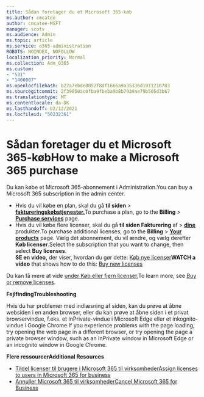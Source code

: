 ```yaml
---
title: Sådan foretager du et Microsoft 365-køb
ms.author: cmcatee
author: cmcatee-MSFT
manager: scotv
ms.audience: Admin
ms.topic: article
ms.service: o365-administration
ROBOTS: NOINDEX, NOFOLLOW
localization_priority: Normal
ms.collection: Adm_O365
ms.custom:
- "531"
- "1400007"
ms.openlocfilehash: b27a7ebde0052f8df1666a9a35336d1911216783
ms.sourcegitcommit: 2f39850ac0fba9fbeba9b8b7939ae79b505d3b67
ms.translationtype: MT
ms.contentlocale: da-DK
ms.lasthandoff: 02/12/2021
ms.locfileid: "50232361"
---
```

# <a name="how-to-make-a-microsoft-365-purchase"></a><span data-ttu-id="fd7fe-102">Sådan foretager du et Microsoft 365-køb</span><span class="sxs-lookup"><span data-stu-id="fd7fe-102">How to make a Microsoft 365 purchase</span></span>

<span data-ttu-id="fd7fe-103">Du kan købe et Microsoft 365-abonnement i Administration.</span><span class="sxs-lookup"><span data-stu-id="fd7fe-103">You can buy a Microsoft 365 subscription in the admin center.</span></span>
  
- <span data-ttu-id="fd7fe-104">Hvis du vil købe en plan, skal du gå **til siden** \> **[faktureringskøbstjenester.](https://go.microsoft.com/fwlink/p/?linkid=868433)**</span><span class="sxs-lookup"><span data-stu-id="fd7fe-104">To purchase a plan, go to the **Billing** \> **[Purchase services](https://go.microsoft.com/fwlink/p/?linkid=868433)** page.</span></span>
- <span data-ttu-id="fd7fe-105">Hvis du vil købe flere licenser, skal du gå **til siden Fakturering** af \> **[dine](https://go.microsoft.com/fwlink/p/?linkid=842054)** produkter.</span><span class="sxs-lookup"><span data-stu-id="fd7fe-105">To purchase additional licenses, go to the **Billing** \> **[Your products](https://go.microsoft.com/fwlink/p/?linkid=842054)** page.</span></span> <span data-ttu-id="fd7fe-106">Vælg det abonnement, du vil ændre, og vælg derefter **Køb licenser**.</span><span class="sxs-lookup"><span data-stu-id="fd7fe-106">Select the subscription that you want to change, then select **Buy licenses**.</span></span>\
<span data-ttu-id="fd7fe-107">**SE en video,** der viser, hvordan du gør dette: [Køb nye licenser](https://go.microsoft.com/fwlink/p/?linkid=2154857)</span><span class="sxs-lookup"><span data-stu-id="fd7fe-107">**WATCH a video** that shows how to do this: [Buy new licenses](https://go.microsoft.com/fwlink/p/?linkid=2154857)</span></span>
  
<span data-ttu-id="fd7fe-108">Du kan få mere at vide [under Køb eller fjern licenser.](https://docs.microsoft.com/microsoft-365/commerce/licenses/buy-licenses)</span><span class="sxs-lookup"><span data-stu-id="fd7fe-108">To learn more, see [Buy or remove licenses](https://docs.microsoft.com/microsoft-365/commerce/licenses/buy-licenses).</span></span>

<span data-ttu-id="fd7fe-109">**Fejlfinding**</span><span class="sxs-lookup"><span data-stu-id="fd7fe-109">**Troubleshooting**</span></span>

<span data-ttu-id="fd7fe-110">Hvis du har problemer med indlæsning af siden, kan du prøve at åbne websiden i en anden browser, eller du kan prøve at åbne siden i et privat browservindue, f.eks. et InPrivate-vindue i Microsoft Edge eller et inkognito-vindue i Google Chrome.</span><span class="sxs-lookup"><span data-stu-id="fd7fe-110">If you experience problems with the page loading, try opening the web page in a different browser, or try opening the page a private browser window, such as an InPrivate window in Microsoft Edge or an incognito window in Google Chrome.</span></span>

<span data-ttu-id="fd7fe-111">**Flere ressourcer**</span><span class="sxs-lookup"><span data-stu-id="fd7fe-111">**Additional Resources**</span></span>
  
- [<span data-ttu-id="fd7fe-112">Tildel licenser til brugere i Microsoft 365 til virksomheder</span><span class="sxs-lookup"><span data-stu-id="fd7fe-112">Assign licenses to users in Microsoft 365 for business</span></span>](https://docs.microsoft.com/microsoft-365/admin/add-users/add-users)
- [<span data-ttu-id="fd7fe-113">Annuller Microsoft 365 til virksomheder</span><span class="sxs-lookup"><span data-stu-id="fd7fe-113">Cancel Microsoft 365 for Business</span></span>](https://docs.microsoft.com/microsoft-365/commerce/subscriptions/cancel-your-subscription)